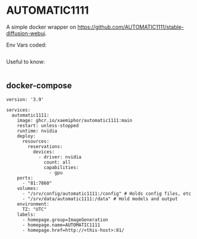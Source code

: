 # AUTOMATIC1111

A simple docker wrapper on https://github.com/AUTOMATIC1111/stable-diffusion-webui.   

Env Vars coded:
```
```

Useful to know:
```
```

## docker-compose
```
version: '3.9'

services:
  automatic1111:
    image: ghcr.io/xaemiphor/automatic1111:main
    restart: unless-stopped
    runtime: nvidia
    deploy:
      resources:
        reservations:
          devices:
            - driver: nvidia
              count: all
              capabilities:
                - gpu
    ports:
      - "81:7860"
    volumes:
      - "/srv/config/automatic1111:/config" # Holds config files, etc
      - "/srv/data/automatic1111:/data" # Hold models and output
    environment:
      TZ: "UTC"
    labels:
      - homepage.group=ImageGeneration
      - homepage.name=AUTOMATIC1111
      - homepage.href=http://<this-host>:81/

```
